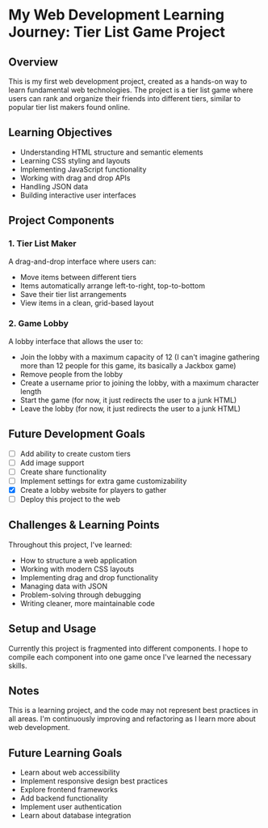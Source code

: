 # My Web Development Learning Journey: Tier List Game Project

## Overview
This is my first web development project, created as a hands-on way to learn fundamental web technologies. The project is a tier list game where users can rank and organize their friends into different tiers, similar to popular tier list makers found online.

## Learning Objectives
- Understanding HTML structure and semantic elements
- Learning CSS styling and layouts 
- Implementing JavaScript functionality
- Working with drag and drop APIs
- Handling JSON data
- Building interactive user interfaces

## Project Components

### 1. Tier List Maker
A drag-and-drop interface where users can:
- Move items between different tiers
- Items automatically arrange left-to-right, top-to-bottom
- Save their tier list arrangements
- View items in a clean, grid-based layout

### 2. Game Lobby
A lobby interface that allows the user to:
- Join the lobby with a maximum capacity of 12 (I can't imagine gathering more than 12 people for this game, its basically a Jackbox game)
- Remove people from the lobby
- Create a username prior to joining the lobby, with a maximum character length
- Start the game (for now, it just redirects the user to a junk HTML)
- Leave the lobby (for now, it just redirects the user to a junk HTML)

## Future Development Goals
- [ ] Add ability to create custom tiers
- [ ] Add image support
- [ ] Create share functionality
- [ ] Implement settings for extra game customizability
- [x] Create a lobby website for players to gather
- [ ] Deploy this project to the web

## Challenges & Learning Points
Throughout this project, I've learned:
- How to structure a web application
- Working with modern CSS layouts
- Implementing drag and drop functionality
- Managing data with JSON
- Problem-solving through debugging
- Writing cleaner, more maintainable code

## Setup and Usage
Currently this project is fragmented into different components. I hope to compile each component into one game once I've learned the necessary skills.

## Notes
This is a learning project, and the code may not represent best practices in all areas. I'm continuously improving and refactoring as I learn more about web development.

## Future Learning Goals
- Learn about web accessibility
- Implement responsive design best practices
- Explore frontend frameworks
- Add backend functionality
- Implement user authentication
- Learn about database integration
